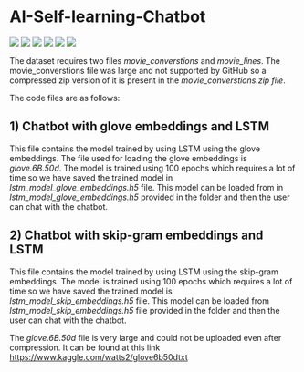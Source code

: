 # AI-Self-learning-Chatbot
![](https://img.shields.io/badge/CODE-PYTHON-informational?style=flat&logo=<LOGO_NAME>&logoColor=white&color=2bbc8a)
![](https://img.shields.io/badge/version-3.7.3-informational?style=flat&logo=<LOGO_NAME>&logoColor=white&color=2bbc8a)
![](https://img.shields.io/badge/Model-LSTM-informational?style=flat&logo=<LOGO_NAME>&logoColor=white&color=2bbc8a)
![](https://img.shields.io/badge/Embeddings-Glove-informational?style=flat&logo=<LOGO_NAME>&logoColor=white&color=2bbc8a)
![](https://img.shields.io/badge/Embeddings-SkipGram-informational?style=flat&logo=<LOGO_NAME>&logoColor=white&color=2bbc8a)
![](https://img.shields.io/badge/Domain-Chatbot-informational?style=flat&logo=<LOGO_NAME>&logoColor=white&color=2bbc8a)

The dataset requires two files *movie_converstions* and *movie_lines*. The movie_converstions file was large and not supported by GitHub so a compressed zip version of it is present in the *movie_converstions.zip file*. 

The code files are as follows:

## 1) Chatbot with glove embeddings and LSTM

This file contains the model trained by using LSTM using the glove embeddings. The file used for loading the glove embeddings is *glove.6B.50d*. The model is trained using 100 epochs which requires a lot of time so we have saved the trained model in *lstm_model_glove_embeddings.h5* file. This model can be loaded from in *lstm_model_glove_embeddings.h5*  provided in the folder and then the user can chat with the chatbot.

## 2) Chatbot with skip-gram embeddings and LSTM

This file contains the model trained by using LSTM using the skip-gram embeddings. The model is trained using 100 epochs which requires a lot of time so we have saved the trained model is *lstm_model_skip_embeddings.h5* file. This model can be loaded from *lstm_model_skip_embeddings.h5* file provided in the folder and then the user can chat with the chatbot.

The *glove.6B.50d* file is very large and could not be uploaded even after compression. It can be found at this link https://www.kaggle.com/watts2/glove6b50dtxt
